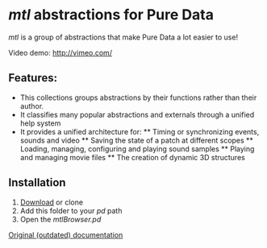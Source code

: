 # *mtl*  abstractions for Pure Data

*mtl* is a group of abstractions that make Pure Data a lot easier to use!

Video demo: http://vimeo.com/

## Features:
* This collections groups abstractions by their functions rather than their author.
* It classifies many popular abstractions and externals through a unified help system
* It provides a unified architecture for:
** Timing or synchronizing events, sounds and video
** Saving the state of a patch at different scopes
** Loading, managing, configuring and playing sound samples
** Playing and managing movie files
** The creation of dynamic 3D structures

## Installation

1) [Download](https://github.com/patricksebastien/mtl/archive/master.zip) or clone 
2) Add this folder to your *pd* path
3) Open the *mtlBrowser.pd*

[Original (outdated) documentation](http://puredata.info/Members/mtl/)


